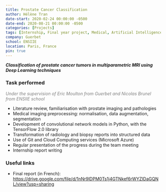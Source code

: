 ```yaml
---
title: Prostate Cancer Classification
author: Hélène Tran
date-start: 2020-02-24 00:00:00 -0500
date-end: 2020-08-21 00:00:00 -0500
categories: [Projects]
tags: [Internship, Final year project, Medical, Artificial Intelligence, Cloud Computing, Image Processing, Teamwork]
company: Guerbet
school: ENSIIE
location: Paris, France
pin: true
---
```


<!-- *From February 24 to August 21, 2020* -->

***Classification of prostate cancer tumors in multiparametric MRI using Deep Learning techniques***

### Task performed

<span style="color:grey">*Under the supervision of Eric Moulton from Guerbet and Nicolas Brunel from ENSIIE school*</span>

- Literature review, familiarisation with prostate imaging and pathologies
- Medical imaging preprocessing: normalisation, data augmentation, segmentation
- Development of convolutional network models in Python, with the TensorFlow 2.0 library
- Transformation of radiology and biopsy reports into structured data
- Use of Git and Cloud Computing services (Microsoft Azure)
- Regular presentation of the progress during the team meeting
- Internship report writing 

### Useful links
- Final report (in French): <https://drive.google.com/file/d/1nNr9lDPM0Ts1j4GTNkef6rWYZIDaGQNL/view?usp=sharing>
